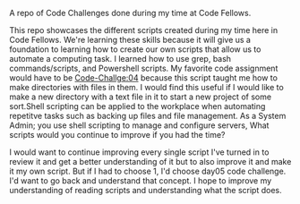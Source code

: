 A repo of Code Challenges done during my time at Code Fellows.



This repo showcases the different scripts created during my time here in Code Fellows. 
We're learning these skills because it will give us a foundation to learning how to create our own scripts that allow us to automate a computing task.
I learned how to use grep, bash commands/scripts, and Powershell scripts.
My favorite code assignment would have to be [Code-Challge:04](https://github.com/AnnyeongAloha/Code-Challenge/blob/main/201d6-day04.sh) because this script taught me how to make directories with files in them. I would find this useful if I would like to make a new directory with a text file in it to start a new project of some sort.Shell scripting can be applied to the workplace when automating repetitve tasks such as backing up files and file management. As a System Admin; you use shell scripting to manage and configure servers,
What scripts would you continue to improve if you had the time?

I would want to continue improving every single script I've turned in to review it and get a better understanding of it but to also improve it and make it my own script. But if I had to choose 1, I'd choose day05 code challenge. I'd want to go back and understand that concept.
I hope to improve my understanding of reading scripts and understanding what the script does.
